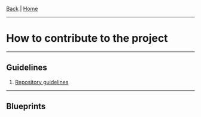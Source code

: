 [Back](./Index.md) | [Home](../ProPIP/-Progressive-Multiple-Sequence-Alignment-with-Poisson-Indel-Process.md)

---
#  How to contribute to the project
---

## Guidelines

1. [Repository guidelines](Development_RepositoryGuidelines.md)


---

## Blueprints
